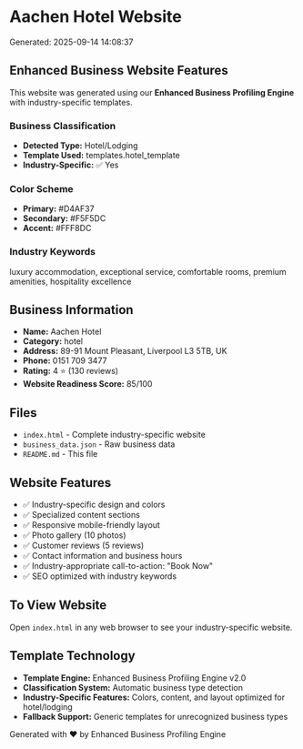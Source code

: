 # Aachen Hotel Website

Generated: 2025-09-14 14:08:37

## Enhanced Business Website Features

This website was generated using our **Enhanced Business Profiling Engine** with industry-specific templates.

### Business Classification
- **Detected Type:** Hotel/Lodging
- **Template Used:** templates.hotel_template
- **Industry-Specific:** ✅ Yes

### Color Scheme
- **Primary:** #D4AF37
- **Secondary:** #F5F5DC
- **Accent:** #FFF8DC

### Industry Keywords
luxury accommodation, exceptional service, comfortable rooms, premium amenities, hospitality excellence

## Business Information
- **Name:** Aachen Hotel
- **Category:** hotel
- **Address:** 89-91 Mount Pleasant, Liverpool L3 5TB, UK
- **Phone:** 0151 709 3477
- **Rating:** 4 ⭐ (130 reviews)
- **Website Readiness Score:** 85/100

## Files
- `index.html` - Complete industry-specific website
- `business_data.json` - Raw business data
- `README.md` - This file

## Website Features
- ✅ Industry-specific design and colors
- ✅ Specialized content sections
- ✅ Responsive mobile-friendly layout
- ✅ Photo gallery (10 photos)
- ✅ Customer reviews (5 reviews)
- ✅ Contact information and business hours
- ✅ Industry-appropriate call-to-action: "Book Now"
- ✅ SEO optimized with industry keywords

## To View Website
Open `index.html` in any web browser to see your industry-specific website.

## Template Technology
- **Template Engine:** Enhanced Business Profiling Engine v2.0
- **Classification System:** Automatic business type detection
- **Industry-Specific Features:** Colors, content, and layout optimized for hotel/lodging
- **Fallback Support:** Generic templates for unrecognized business types

Generated with ❤️ by Enhanced Business Profiling Engine
